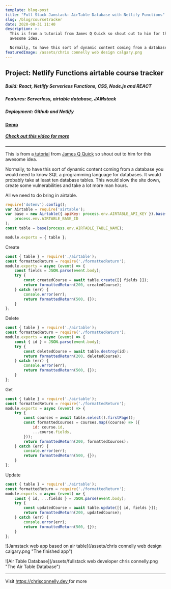 ```yaml
---
template: blog-post
title: "Full Stack Jamstack: AirTable Database with Netlify Functions"
slug: /blog/coursetracker
date: 2020-08-31 11:40
description: >-
  This is from a tutorial from James Q Quick so shout out to him for this
  awesome idea.

  Normally, to have this sort of dynamic content coming from a database you would need to know SQL a programming language for databases.
featuredImage: /assets/chris connelly web design calgary.png
---
```

## Project: Netlify Functions airtable course tracker

##### Build: React, Netlify Serverless Functions, CSS, Node.js and REACT

##### Features: Serverless, airtable database, JAMstack

##### Deployment: Github and Netlify

#### [Demo](https://courses-app-222.netlify.app/)

##### [Check out this video for more](https://blog.chrisconnelly.dev/airtable/netlify/2020/09/03/netlify-airtable.html)

- - -

This is from a[ tutorial](https://youtu.be/VxlbcoJ3nnc) from [James Q Quick](https://github.com/jamesqquick) so shout out to him for this awesome idea.

Normally, to have this sort of dynamic content coming from a database you would need to know SQL a programming language for databases. It would probably take at least ten database tables. This would slow the site down, create some vulnerabilities and take a lot more man hours. 

All we need to do bring in airtable.

```javascript
require('dotenv').config();
var Airtable = require('airtable');
var base = new Airtable({ apiKey: process.env.AIRTABLE_API_KEY }).base(
    process.env.AIRTABLE_BASE_ID
);
const table = base(process.env.AIRTABLE_TABLE_NAME);

module.exports = { table };
```

Create

```javascript
const { table } = require('./airtable');
const formattedReturn = require('./formattedReturn');
module.exports = async (event) => {
    const fields = JSON.parse(event.body);
    try {
        const createdCourse = await table.create([{ fields }]);
        return formattedReturn(200, createdCourse);
    } catch (err) {
        console.error(err);
        return formattedReturn(500, {});
    }
};
```

Delete

```javascript
const { table } = require('./airtable');
const formattedReturn = require('./formattedReturn');
module.exports = async (event) => {
    const { id } = JSON.parse(event.body);
    try {
        const deletedCourse = await table.destroy(id);
        return formattedReturn(200, deletedCourse);
    } catch (err) {
        console.error(err);
        return formattedReturn(500, {});
    }
};
```

Get

```javascript
const { table } = require('./airtable');
const formattedReturn = require('./formattedReturn');
module.exports = async (event) => {
    try {
        const courses = await table.select().firstPage();
        const formattedCourses = courses.map((course) => ({
            id: course.id,
            ...course.fields,
        }));
        return formattedReturn(200, formattedCourses);
    } catch (err) {
        console.error(err);
        return formattedReturn(500, {});
    }
};
```

Update

```javascript
const { table } = require('./airtable');
const formattedReturn = require('./formattedReturn');
module.exports = async (event) => {
    const { id, ...fields } = JSON.parse(event.body);
    try {
        const updatedCourse = await table.update([{ id, fields }]);
        return formattedReturn(200, updatedCourse);
    } catch (err) {
        console.error(err);
        return formattedReturn(500, {});
    }
};
```

![Jamstack web app based on air table](/assets/chris connelly web design calgary.png "The finished app")

![Air Table Database](/assets/fullstack web developer chris connelly.png "The Air Table Database")




---

Visit [https://chrisconnelly.dev ](https://chrisconnelly.dev)for more